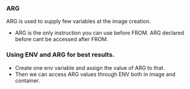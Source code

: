 ### ARG

ARG is used to supply few variables at the image creation.
* ARG is the only instruction you can use before FROM. ARG declared before cant be accessed after FROM.

### Using ENV and ARG for best results.
* Create one env variable and assign the value of ARG to that.
* Then we can access ARG values through ENV both in image and container.